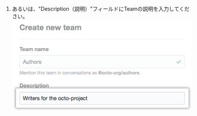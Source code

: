 1. あるいは、"Description（説明）"フィールドにTeamの説明を入力してください。 ![Teamの説明フィールド](/assets/images/help/teams/org-team-description.png)
